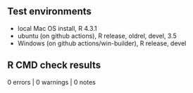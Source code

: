 ## Test environments
* local Mac OS install, R 4.3.1
* ubuntu (on github actions), R release, oldrel, devel, 3.5
* Windows (on github actions/win-builder), R release, devel

## R CMD check results

0 errors | 0 warnings | 0 notes


